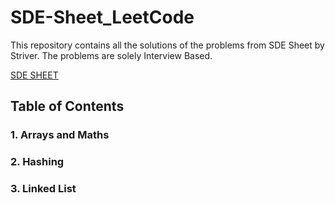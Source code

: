 # SDE-Sheet_LeetCode

This repository contains all the solutions of the problems from SDE Sheet by Striver. The problems are solely Interview Based.

[SDE SHEET](https://github.com/suniti0804/SDE-Sheet_LeetCode/files/6911695/SDE-SHEET.pdf)

## Table of Contents

### 1. Arrays and Maths
### 2. Hashing
### 3. Linked List
